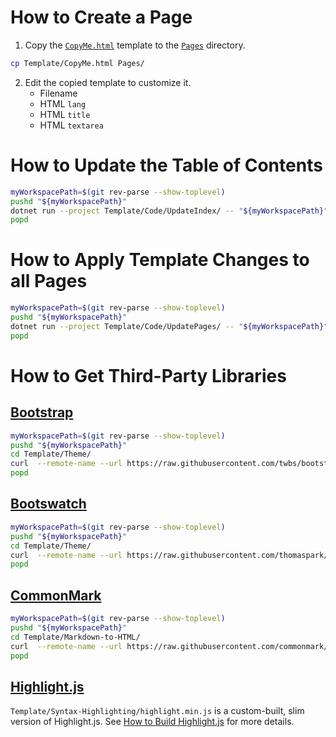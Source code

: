 # How to Create a Page

1. Copy the [`CopyMe.html`](CopyMe.html) template to the
   [`Pages`](../Pages) directory.

```Bash
cp Template/CopyMe.html Pages/
```

2. Edit the copied template to customize it.
   * Filename
   * HTML `lang`
   * HTML `title`
   * HTML `textarea`

# How to Update the Table of Contents

```Bash
myWorkspacePath=$(git rev-parse --show-toplevel)
pushd "${myWorkspacePath}"
dotnet run --project Template/Code/UpdateIndex/ -- "${myWorkspacePath}"
popd
```

# How to Apply Template Changes to all Pages

```Bash
myWorkspacePath=$(git rev-parse --show-toplevel)
pushd "${myWorkspacePath}"
dotnet run --project Template/Code/UpdatePages/ -- "${myWorkspacePath}"
popd
```

# How to Get Third-Party Libraries

## [Bootstrap](https://github.com/twbs/bootstrap/tags)

```Bash
myWorkspacePath=$(git rev-parse --show-toplevel)
pushd "${myWorkspacePath}"
cd Template/Theme/
curl  --remote-name --url https://raw.githubusercontent.com/twbs/bootstrap/v5.0.1/dist/js/bootstrap.bundle.min.js
popd
```

## [Bootswatch](https://github.com/thomaspark/bootswatch/tags)

```Bash
myWorkspacePath=$(git rev-parse --show-toplevel)
pushd "${myWorkspacePath}"
cd Template/Theme/
curl  --remote-name --url https://raw.githubusercontent.com/thomaspark/bootswatch/v5.0.1/dist/cyborg/bootstrap.min.css
popd
```

## [CommonMark](https://github.com/commonmark/commonmark.js/tags)

```Bash
myWorkspacePath=$(git rev-parse --show-toplevel)
pushd "${myWorkspacePath}"
cd Template/Markdown-to-HTML/
curl  --remote-name --url https://raw.githubusercontent.com/commonmark/commonmark.js/0.29.3/dist/commonmark.min.js
popd
```

## [Highlight.js](https://github.com/highlightjs/highlight.js/tags)

`Template/Syntax-Highlighting/highlight.min.js` is a custom-built, slim
version of Highlight.js.  See
[How to Build Highlight.js](../Pages/Highlight.js-build.html) for more
details.
